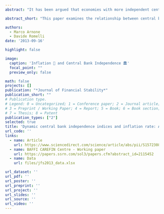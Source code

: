 ```yaml
---
abstract: "It has been argued that economies with more independent central banks experience lower inflation over time. In this paper we show that this relationship is sensitive to the methodology through which central bank independence indices are constructed. We stress the importance of employing dynamic central bank independence indices in two ways. First, we perform unit root tests with structural breaks to verify if the implementation of central bank reforms represents a structural break for the inflation rate dynamics. Second, we implement a panel data analysis. We find evidence that legislative reforms that modify the degree of independence of a central bank have a strong impact on the inflation rate dynamics. Moreover, underlying the importance of employing dynamic central bank independence indices, we confirm the negative relationship between the latter and inflation for a sample of 10 OECD countries."

abstract_short: "This paper examines the relationship between central bank independence and inflation, using dynamic indices and structural break analysis. The study confirms a negative correlation between central bank independence and inflation in 10 OECD countries, emphasizing the impact of legislative reforms on inflation dynamics."

authors:
  - Marco Arnone
  - Davide Romelli
date: '2013-09-16'

highlight: false

image:
  caption: 'Inflation 💸 and Central Bank Independence 🏛️'
  focal_point: ""
  preview_only: false

math: false
projects: []
publication: "*Journal of Financial Stability*"
publication_short: ""
# Publication type.
# Legend: 0 = Uncategorized; 1 = Conference paper; 2 = Journal article;
# 3 = Preprint / Working Paper; 4 = Report; 5 = Book; 6 = Book section;
# 7 = Thesis; 8 = Patent
publication_types: ["2"]
selected: true
title: 'Dynamic central bank independence indices and inflation rate: A new empirical exploration'
url_code: ''
links:
  - name: Article
    url: https://www.sciencedirect.com/science/article/abs/pii/S157230891300020X
  - name: BAFFI CAREFIN Centre - Working paper
    url: https://papers.ssrn.com/sol3/papers.cfm?abstract_id=2115452
  - name: Data
    url: files/jfs2013_data.xlsx

url_dataset: ''
url_pdf: ''
url_poster: ''
url_preprint: ''
url_project: ''
url_slides: ''
url_source: ''
url_video: ''
---
```


